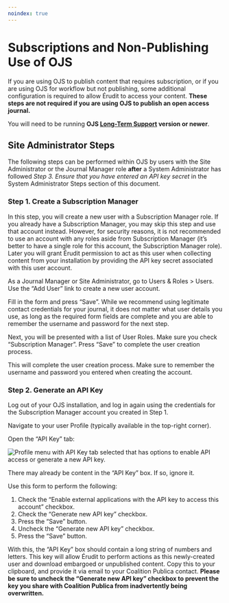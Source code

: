 ```yaml
---
noindex: true
---
```

# Subscriptions and Non-Publishing Use of OJS

If you are using OJS to publish content that requires subscription, or if you are using OJS for workflow but not publishing, some additional configuration is required to allow Érudit to access your content. **These steps are not required if you are using OJS to publish an open access journal.**

You will need to be running **OJS [Long-Term Support](https://pkp.sfu.ca/software/ojs/download/) version or newer**.

## Site Administrator Steps

The following steps can be performed within OJS by users with the Site Administrator or the Journal Manager role **after** a System Administrator has followed *Step 3. Ensure that you have entered an API key secret* in the System Administrator Steps section of this document.

### Step 1. Create a Subscription Manager

In this step, you will create a new user with a Subscription Manager role. If you already have a Subscription Manager, you may skip this step and use that account instead. However, for security reasons, it is not recommended to use an account with any roles aside from Subscription Manager (it’s better to have a single role for this account, the Subscription Manager role). Later you will grant Érudit permission to act as this user when collecting content from your installation by providing the API key secret associated with this user account.

As a Journal Manager or Site Administrator, go to Users & Roles > Users. Use the “Add User” link to create a new user account.

Fill in the form and press “Save”. While we recommend using legitimate contact credentials for your journal, it does not matter what user details you use, as long as the required form fields are complete and you are able to remember the username and password for the next step.

Next, you will be presented with a list of User Roles. Make sure you check “Subscription Manager”. Press “Save” to complete  the user creation process.

This will complete the user creation process. Make sure to remember the username and password you entered when creating the account.

### Step 2. Generate an API Key

Log out of your OJS installation, and log in again using the credentials for the Subscription Manager account you created in Step 1.

Navigate to your user Profile (typically available in the top-right corner).

Open the “API Key” tab:

![Profile menu with API Key tab selected that has options to enable API access or generate a new API key.](./assets/apiKey.png)

There may already be content in the “API Key” box. If so, ignore it.

Use this form to perform the following:

1. Check the “Enable external applications with the API key to access this account” checkbox.
2. Check the “Generate new API key” checkbox.
3. Press the “Save” button.
4. Uncheck the “Generate new API key” checkbox.
5. Press the “Save” button.

With this, the “API Key” box should contain a long string of numbers and letters. This key will allow Érudit to perform actions as this newly-created user and download embargoed or unpublished content. Copy this to your clipboard, and provide it via email to your Coalition Publica contact. **Please be sure to uncheck the “Generate new API key” checkbox to prevent the key you share with Coalition Publica from inadvertently being overwritten.**
